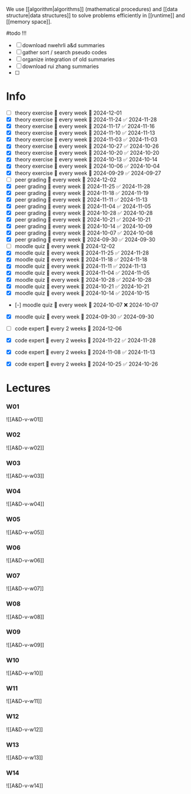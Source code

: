 
We use [[algorithm|algorithms]] (mathematical procedures) and [[data structure|data structures]] to solve problems efficiently in [[runtime]] and [[memory space]].


#todo !!!
- [ ] download nwehrli a&d summaries
- [ ] gather sort / search pseudo codes
- [ ] organize integration of old summaries
- [ ] download rui zhang summaries
- [ ] 


# Info

- [ ] theory exercise 🔁 every week 📅 2024-12-01
- [x] theory exercise 🔁 every week 📅 2024-11-24 ✅ 2024-11-28
- [x] theory exercise 🔁 every week 📅 2024-11-17 ✅ 2024-11-16
- [x] theory exercise 🔁 every week 📅 2024-11-10 ✅ 2024-11-13
- [x] theory exercise 🔁 every week 📅 2024-11-03 ✅ 2024-11-03
- [x] theory exercise 🔁 every week 📅 2024-10-27 ✅ 2024-10-26
- [x] theory exercise 🔁 every week 📅 2024-10-20 ✅ 2024-10-20
- [x] theory exercise 🔁 every week 📅 2024-10-13 ✅ 2024-10-14
- [x] theory exercise 🔁 every week 📅 2024-10-06 ✅ 2024-10-04
- [x] theory exercise 🔁 every week 📅 2024-09-29 ✅ 2024-09-27
- [ ] peer grading 🔁 every week 📅 2024-12-02
- [x] peer grading 🔁 every week 📅 2024-11-25 ✅ 2024-11-28
- [x] peer grading 🔁 every week 📅 2024-11-18 ✅ 2024-11-19
- [x] peer grading 🔁 every week 📅 2024-11-11 ✅ 2024-11-13
- [x] peer grading 🔁 every week 📅 2024-11-04 ✅ 2024-11-05
- [x] peer grading 🔁 every week 📅 2024-10-28 ✅ 2024-10-28
- [x] peer grading 🔁 every week 📅 2024-10-21 ✅ 2024-10-21
- [x] peer grading 🔁 every week 📅 2024-10-14 ✅ 2024-10-09
- [x] peer grading 🔁 every week 📅 2024-10-07 ✅ 2024-10-08
- [x] peer grading 🔁 every week 📅 2024-09-30 ✅ 2024-09-30
- [ ] moodle quiz 🔁 every week 📅 2024-12-02
- [x] moodle quiz 🔁 every week 📅 2024-11-25 ✅ 2024-11-28
- [x] moodle quiz 🔁 every week 📅 2024-11-18 ✅ 2024-11-18
- [x] moodle quiz 🔁 every week 📅 2024-11-11 ✅ 2024-11-13
- [x] moodle quiz 🔁 every week 📅 2024-11-04 ✅ 2024-11-05
- [x] moodle quiz 🔁 every week 📅 2024-10-28 ✅ 2024-10-28
- [x] moodle quiz 🔁 every week 📅 2024-10-21 ✅ 2024-10-21
- [x] moodle quiz 🔁 every week 📅 2024-10-14 ✅ 2024-10-15
- [-] moodle quiz 🔁 every week 📅 2024-10-07 ❌ 2024-10-07
- [x] moodle quiz 🔁 every week 📅 2024-09-30 ✅ 2024-09-30
- [ ] code expert 🔁 every 2 weeks 📅 2024-12-06
- [x] code expert 🔁 every 2 weeks 📅 2024-11-22 ✅ 2024-11-28
- [x] code expert 🔁 every 2 weeks 📅 2024-11-08 ✅ 2024-11-13
- [x] code expert 🔁 every 2 weeks 📅 2024-10-25 ✅ 2024-10-26


# Lectures

### W01
![[A&D-v-w01]]

### W02
![[A&D-v-w02]]

### W03
![[A&D-v-w03]]

### W04
![[A&D-v-w04]]

### W05
![[A&D-v-w05]]

### W06
![[A&D-v-w06]]

### W07
![[A&D-v-w07]]

### W08
![[A&D-v-w08]]

### W09
![[A&D-v-w09]]

### W10
![[A&D-v-w10]]

### W11
![[A&D-v-w11]]

### W12
![[A&D-v-w12]]

### W13
![[A&D-v-w13]]

### W14
![[A&D-v-w14]]

